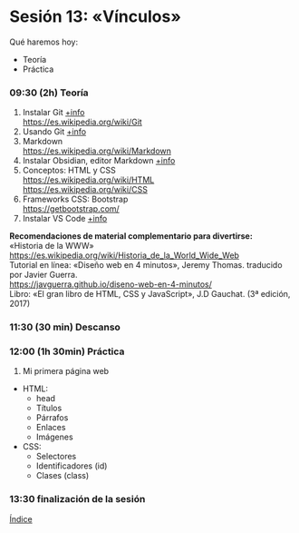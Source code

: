 # Sesión 13: «Vínculos»

Qué haremos hoy:
- Teoría
- Práctica

### 09:30 (2h) Teoría 

1. Instalar Git [+info](../recursos/web/web.md)  
https://es.wikipedia.org/wiki/Git  
3. Usando Git [+info](../recursos/web/web.md)  
4. Markdown  
https://es.wikipedia.org/wiki/Markdown  
5. Instalar Obsidian, editor Markdown [+info](../recursos/web/web.md)  
6. Conceptos: HTML y CSS  
https://es.wikipedia.org/wiki/HTML  
https://es.wikipedia.org/wiki/CSS  
7. Frameworks CSS: Bootstrap  
https://getbootstrap.com/  
9. Instalar VS Code [+info](../recursos/web/web.md)  

**Recomendaciones de material complementario para divertirse:**  
«Historia de la WWW»  
https://es.wikipedia.org/wiki/Historia_de_la_World_Wide_Web  
Tutorial en línea: «Diseño web en 4 minutos», Jeremy Thomas. traducido por Javier Guerra.  
https://javguerra.github.io/diseno-web-en-4-minutos/  
Libro: «El gran libro de HTML, CSS y JavaScript», J.D Gauchat. (3ª edición, 2017)  

### 11:30 (30 min) Descanso

### 12:00 (1h 30min) Práctica

1. Mi primera página web  
- HTML:  
	- head
	- Títulos
	- Párrafos
	- Enlaces
	- Imágenes
- CSS:
	- Selectores
	- Identificadores (id)
	- Clases (class)

### 13:30 finalización de la sesión

[Índice](../README.md)
